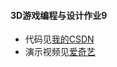 #### 3D游戏编程与设计作业9
* 代码见[我的CSDN](https://blog.csdn.net/xuan_ting/article/details/103093475)
* 演示视频见[爱奇艺](http://www.iqiyi.com/w_19say3imgd.html)

